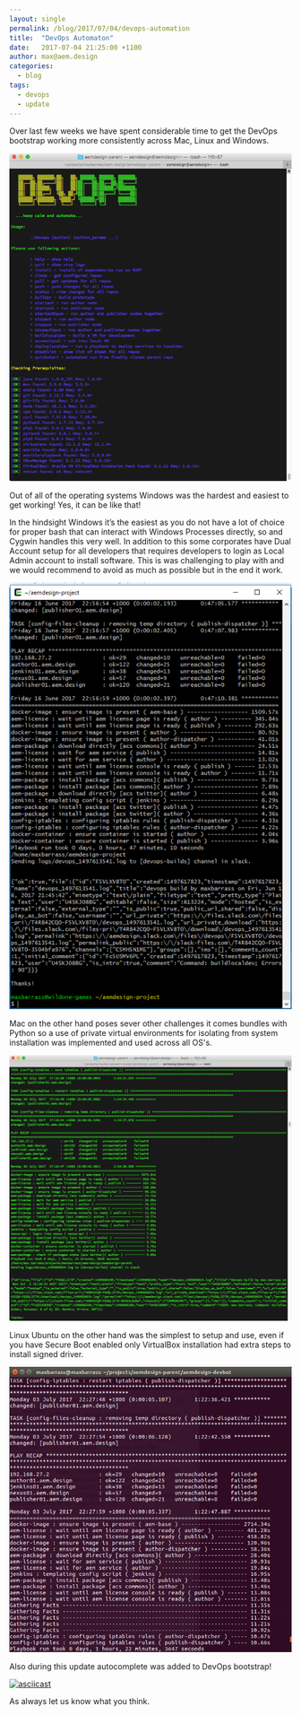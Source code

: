 ```yaml
---
layout: single
permalink: /blog/2017/07/04/devops-automation
title:  "DevOps Automaton"
date:   2017-07-04 21:25:00 +1100
author: max@aem.design
categories:
  - blog
tags:
  - devops
  - update
---
```


Over last few weeks we have spent considerable time to get the DevOps bootstrap working more consistently across Mac, Linux and Windows.

![DevOps Bootstrap](/assets/images/devops/bootstrap.png)

Out of all of the operating systems Windows was the hardest and easiest to get working! Yes, it can be like that!

In the hindsight Windows it’s the easiest as you do not have a lot of choice for proper bash that can interact with Windows Processes directly, so and Cygwin handles this very well. In addition to this some corporates have Dual Account setup for all developers that requires developers to login as Local Admin account to install software. This is was challenging to play with and we would recommend to avoid as much as possible but in the end it work.

![DevOps Bootstrap Success Win10 Cygwin](/assets/images/devops/success-win10-cygwin1.png)

Mac on the other hand poses sever other challenges it comes bundles with Python so a use of private virtual environments for isolating from system installation was implemented and used across all OS's.

![DevOps Bootstrap Success Mac](/assets/images/devops/success-mac.png)

Linux Ubuntu on the other hand was the simplest to setup and use, even if you have Secure Boot enabled only VirtualBox installation had extra steps to install signed driver.

![DevOps Bootstrap Success Mac](/assets/images/devops/success-ubuntu.png)

Also during this update autocomplete was added to DevOps bootstrap!

[![asciicast](https://asciinema.org/a/3GrVPCGnClzzQQW9MWWqpZ9Vt.png)](https://asciinema.org/a/3GrVPCGnClzzQQW9MWWqpZ9Vt)

As always let us know what you think.
